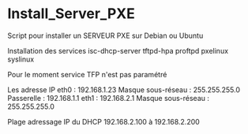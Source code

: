 # Install_Server_PXE
Script pour installer un SERVEUR PXE sur Debian ou Ubuntu

Installation des services 
isc-dhcp-server tftpd-hpa proftpd pxelinux syslinux  

Pour le moment service TFP n'est pas paramétré 

Les adresse IP
eth0 :                  192.168.1.23
Masque sous-réseau :    255.255.255.0
Passerelle :            192.168.1.1
eth1 :                  192.168.2.1
Masque sous-réseau :    255.255.255.0

Plage adressage IP du DHCP 
192.168.2.100 à 192.168.2.200


